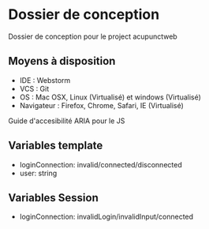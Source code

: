 # Dossier de conception

Dossier de conception pour le project acupunctweb

## Moyens à disposition

* IDE : Webstorm
* VCS : Git
* OS : Mac OSX, Linux (Virtualisé) et windows (Virtualisé)
* Navigateur : Firefox, Chrome, Safari, IE (Virtualisé)


Guide d'accesibilité ARIA pour le JS

## Variables template
* loginConnection: invalid/connected/disconnected
* user: string

## Variables Session
* loginConnection: invalidLogin/invalidInput/connected